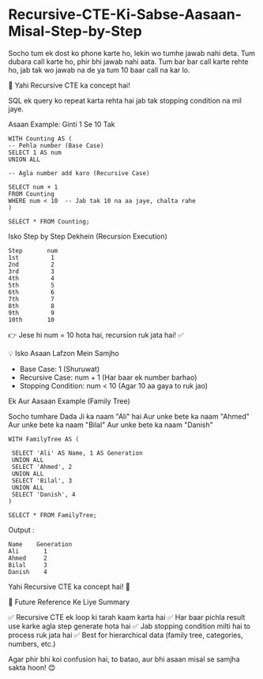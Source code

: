 # Recursive-CTE-Ki-Sabse-Aasaan-Misal-Step-by-Step

Socho tum ek dost ko phone karte ho, lekin wo tumhe jawab nahi deta. Tum dubara call karte ho, phir bhi jawab nahi aata.
Tum bar bar call karte rehte ho, jab tak wo jawab na de ya tum 10 baar call na kar lo.

🚀 Yahi Recursive CTE ka concept hai!

SQL ek query ko repeat karta rehta hai jab tak stopping condition na mil jaye.

Asaan Example: Ginti 1 Se 10 Tak

    WITH Counting AS (
    -- Pehla number (Base Case)
    SELECT 1 AS num  
    UNION ALL  
    
    -- Agla number add karo (Recursive Case)
    
    SELECT num + 1  
    FROM Counting  
    WHERE num < 10  -- Jab tak 10 na aa jaye, chalta rahe
    )
    
    SELECT * FROM Counting;

Isko Step by Step Dekhein (Recursion Execution)

    Step	   num
    1st     	1
    2nd	        2
    3rd	        3
    4th	        4
    5th  	    5
    6th	        6
    7th	        7
    8th 	    8
    9th  	    9
    10th	   10

👉 Jese hi num = 10 hota hai, recursion ruk jata hai! ✅

💡 Isko Asaan Lafzon Mein Samjho

  - Base Case: 1 (Shuruwat)
  - Recursive Case: num + 1 (Har baar ek number barhao)
  - Stopping Condition: num < 10 (Agar 10 aa gaya to ruk jao)

Ek Aur Aasaan Example (Family Tree)

Socho tumhare Dada Ji ka naam "Ali" hai
Aur unke bete ka naam "Ahmed"
Aur unke bete ka naam "Bilal"
Aur unke bete ka naam "Danish"

    WITH FamilyTree AS (
    
     SELECT 'Ali' AS Name, 1 AS Generation  
     UNION ALL  
     SELECT 'Ahmed', 2  
     UNION ALL  
     SELECT 'Bilal', 3  
     UNION ALL  
     SELECT 'Danish', 4  
    )
    
    SELECT * FROM FamilyTree;

Output : 

    Name	Generation
    Ali       1
    Ahmed     2
    Bilal	  3
    Danish    4
    
Yahi Recursive CTE ka concept hai! 🎯

📌 Future Reference Ke Liye Summary

✅ Recursive CTE ek loop ki tarah kaam karta hai
✅ Har baar pichla result use karke agla step generate hota hai
✅ Jab stopping condition milti hai to process ruk jata hai
✅ Best for hierarchical data (family tree, categories, numbers, etc.)

Agar phir bhi koi confusion hai, to batao, aur bhi asaan misal se samjha sakta hoon! 😊





